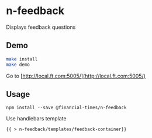 # n-feedback

Displays feedback questions

## Demo
```sh
make install
make demo
```

Go to [http://local.ft.com:5005/](http://local.ft.com:5005/)

## Usage

```
npm install --save @financial-times/n-feedback
```

Use handlebars template
```
{{ > n-feedback/templates/feedback-container}}
```
